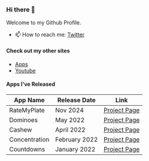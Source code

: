 ### Hi there 👋

Welcome to my Github Profile.

- 📫 How to reach me: [Twitter](https://twitter.com/chrisstayte)

#### Check out my other sites
- [Apps](https://chrisstayte.app)
- [Youtube](https://youtube.com/chrisstayte)

#### Apps I've Released
| App Name      | Release Date  | Link |
| --------------|---------------|-------------------------------------------------------------------------------------------------|
| RateMyPlate   | Nov 2024      | <a href="https://ratemyplate.wtf" target="_blank" rel="noopener">Project Page</a>     |
| Dominoes      | May 2022      | <a href="https://chrisstayte.app/domninoes" target="_blank" rel="noopener">Project Page</a>     |
| Cashew        | April 2022    | <a href="https://chrisstayte.app/cashew" target="_blank" rel="noopener">Project Page</a>        |
| Concentration | February 2022 | <a href="https://chrisstayte.app/concentration" target="_blank" rel="noopener">Project Page</a> |
| Countdowns    | January 2022  | <a href="https://chrisstayte.app/countdowns" target="_blank" rel="noopener">Project Page</a>    |


<!--
**chrisstayte/chrisstayte** is a ✨ _special_ ✨ repository because its `README.md` (this file) appears on your GitHub profile.

Here are some ideas to get you started:

- 🔭 I’m currently working on ...
- 🌱 I’m currently learning ...
- 👯 I’m looking to collaborate on ...
- 🤔 I’m looking for help with ...
- 💬 Ask me about ...
- 📫 How to reach me: ...
- 😄 Pronouns: ...
- ⚡ Fun fact: ...
-->
